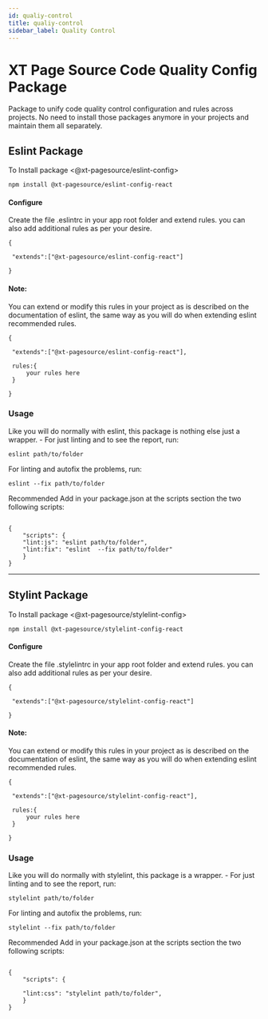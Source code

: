 ```yaml
---
id: qualiy-control
title: qualiy-control
sidebar_label: Quality Control
---
```


# XT Page Source Code Quality Config Package

Package to unify code quality control configuration and rules across projects. No need to install those packages anymore in your projects and maintain them all separately.

## Eslint Package

To Install package <@xt-pagesource/eslint-config>

```
npm install @xt-pagesource/eslint-config-react

```

#### Configure

Create the file .eslintrc in your app root folder and extend rules. you can also add additional rules as per your desire.

```
{

 "extends":["@xt-pagesource/eslint-config-react"]

}

```

#### Note:
 You can extend or modify this rules in your project as is described on the documentation of eslint, the same way as you will do when extending eslint recommended rules.

```
{

 "extends":["@xt-pagesource/eslint-config-react"],

 rules:{
     your rules here
 }

}

```

### Usage

Like you will do normally with eslint, this package is nothing else just a wrapper. - For just linting and to see the report, run:

```
eslint path/to/folder

```

For linting and autofix the problems, run:

```
eslint --fix path/to/folder

```

Recommended
Add in your package.json at the scripts section the two following scripts:

```

{
    "scripts": {
    "lint:js": "eslint path/to/folder",
    "lint:fix": "eslint  --fix path/to/folder"
    }
}

```

---

## Stylint Package

To Install package <@xt-pagesource/stylelint-config>

```
npm install @xt-pagesource/stylelint-config-react

```

#### Configure

Create the file .stylelintrc in your app root folder and extend rules. you can also add additional rules as per your desire.

```
{

 "extends":["@xt-pagesource/stylelint-config-react"]

}

```

#### Note: 
You can extend or modify this rules in your project as is described on the documentation of eslint, the same way as you will do when extending eslint recommended rules.

```
{

 "extends":["@xt-pagesource/stylelint-config-react"],

 rules:{
     your rules here
 }

}

```

### Usage

Like you will do normally with stylelint, this package is a wrapper. - For just linting and to see the report, run:

```
stylelint path/to/folder

```

For linting and autofix the problems, run:

```
stylelint --fix path/to/folder

```

Recommended
Add in your package.json at the scripts section the two following scripts:

```

{
    "scripts": {

    "lint:css": "stylelint path/to/folder",
    }
}

```